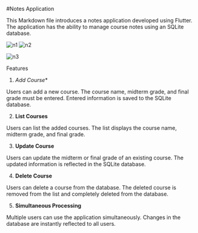 #Notes Application

This Markdown file introduces a notes application developed using Flutter. The application has the ability to manage course notes using an SQLite database.

![n1](https://github.com/emreyilldirrm/notes_app/assets/149498114/d91fc12b-f744-483c-b186-e9f4eb84f77f) ![n2](https://github.com/emreyilldirrm/notes_app/assets/149498114/9233993a-6a0f-490d-8df0-96b985dfbf87)

![n3](https://github.com/emreyilldirrm/notes_app/assets/149498114/316772e8-47aa-4207-a3c1-213332fe0bed)


Features

1. *Add Course**

Users can add a new course.
The course name, midterm grade, and final grade must be entered.
Entered information is saved to the SQLite database.

2. **List Courses**

Users can list the added courses.
The list displays the course name, midterm grade, and final grade.

3. **Update Course**

Users can update the midterm or final grade of an existing course.
The updated information is reflected in the SQLite database.

4. **Delete Course**

Users can delete a course from the database.
The deleted course is removed from the list and completely deleted from the database.

5. **Simultaneous Processing**

Multiple users can use the application simultaneously.
Changes in the database are instantly reflected to all users.
